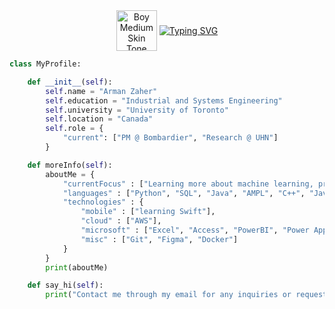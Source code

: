 <div align="center">
  <img 
    src="https://raw.githubusercontent.com/Tarikul-Islam-Anik/Animated-Fluent-Emojis/master/Emojis/People%20with%20professions/Boy%20Medium%20Skin%20Tone.png" 
    alt="Boy Medium Skin Tone" 
    width="65" 
    height="65" 
    style="vertical-align: middle;" 
  />
  <a href="https://git.io/typing-svg">
    <img 
      src="https://readme-typing-svg.demolab.com?font=Poppins&pause=1000&color=F7F7F7&width=435&lines=Hey,+I'm+Zaher!" 
      alt="Typing SVG" 
      style="vertical-align: middle;" 
    />
  </a>
</div>

```python
class MyProfile:

    def __init__(self):
        self.name = "Arman Zaher"
        self.education = "Industrial and Systems Engineering"
        self.university = "University of Toronto"
        self.location = "Canada"
        self.role = {
            "current": ["PM @ Bombardier", "Research @ UHN"]
        }

    def moreInfo(self):
        aboutMe = {
            "currentFocus" : ["Learning more about machine learning, process engineering, pc building, and drones"],
            "languages" : ["Python", "SQL", "Java", "AMPL", "C++", "Javascript", "HTML/CSS"],
            "technologies" : {
                "mobile" : ["learning Swift"],
                "cloud" : ["AWS"],
                "microsoft" : ["Excel", "Access", "PowerBI", "Power Apps"],
                "misc" : ["Git", "Figma", "Docker"]
            } 
        }
        print(aboutMe)

    def say_hi(self):
        print("Contact me through my email for any inquiries or requests!")
```
